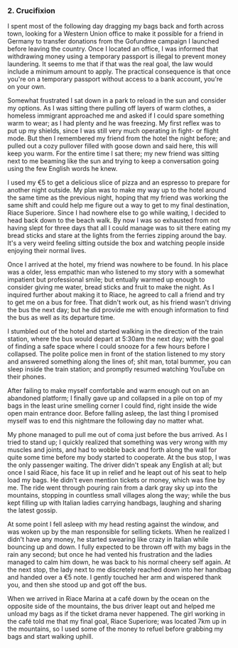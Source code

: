 ### 2. Crucifixion

I spent most of the following day dragging my bags back and forth across town, looking for a Western Union office to make it possible for a friend in Germany to transfer donations from the Gofundme campaign I launched before leaving the country. Once I located an office, I was informed that withdrawing money using a temporary passport is illegal to prevent money laundering. It seems to me that if that was the real goal, the law would include a minimum amount to apply. The practical consequence is that once you're on a temporary passport without access to a bank account, you're on your own.

Somewhat frustrated I sat down in a park to reload in the sun and consider my options. As I was sitting there pulling off layers of warm clothes, a homeless immigrant approached me and asked if I could spare something warm to wear; as I had plenty and he was freezing. My first reflex was to put up my shields, since I was still very much operating in fight- or flight mode. But then I remembered my friend from the hotel the night before; and pulled out a cozy pullover filled with goose down and said here, this will keep you warm. For the entire time I sat there; my new friend was sitting next to me beaming like the sun and trying to keep a conversation going using the few English words he knew.

I used my €5 to get a delicious slice of pizza and an espresso to prepare for another night outside. My plan was to make my way up to the hotel around the same time as the previous night, hoping that my friend was working the same shift and could help me figure out a way to get to my final destination, Riace Superiore. Since I had nowhere else to go while waiting, I decided to head back down to the beach walk. By now I was so exhausted from not having slept for three days that all I could manage was to sit there eating my bread sticks and stare at the lights from the ferries zipping around the bay. It's a very weird feeling sitting outside the box and watching people inside enjoying their normal lives.

Once I arrived at the hotel, my friend was nowhere to be found. In his place was a older, less empathic man who listened to my story with a somewhat impatient but professional smile; but entually warmed up enough to consider giving me water, bread sticks and fruit to make the night. As I inquired further about making it to Riace, he agreed to call a friend and try to get me on a bus for free. That didn't work out, as his friend wasn't driving the bus the next day; but he did provide me with enough information to find the bus as well as its departure time.

I stumbled out of the hotel and started walking in the direction of the train station, where the bus would depart at 5:30am the next day; with the goal of finding a safe space where I could snooze for a few hours before I collapsed. The polite police men in front of the station listened to my story and answered something along the lines of; shit man, total bummer, you can sleep inside the train station; and promptly resumed watching YouTube on their phones.

After failing to make myself comfortable and warm enough out on an abandoned platform; I finally gave up and collapsed in a pile on top of my bags in the least urine smelling corner I could find, right inside the wide open main entrance door. Before falling asleep, the last thing I promised myself was to end this nightmare the following day no matter what.

My phone managed to pull me out of coma just before the bus arrived. As I tried to stand up; I quickly realized that something was very wrong with my muscles and joints, and had to wobble back and forth along the wall for quite some time before my body started to cooperate. At the bus stop, I was the only passenger waiting. The driver didn't speak any English at all; but once I said Riace, his face lit up in relief and he leapt out of his seat to help load my bags. He didn't even mention tickets or money, which was fine by me. The ride went through pouring rain from a dark gray sky up into the mountains, stopping in countless small villages along the way; while the bus kept filling up with Italian ladies carrying handbags, laughing and sharing the latest gossip.

At some point I fell asleep with my head resting against the window, and was woken up by the man responsible for selling tickets. When he realized I didn't have any money, he started swearing like crazy in Italian while bouncing up and down. I fully expected to be thrown off with my bags in the rain any second; but once he had vented his frustration and the ladies managed to calm him down, he was back to his normal cheery self again. At the next stop, the lady next to me discretely reached down into her handbag and handed over a €5 note. I gently touched her arm and wispered thank you, and then she stood up and got off the bus.

When we arrived in Riace Marina at a café down by the ocean on the opposite side of the mountains, the bus driver leapt out and helped me unload my bags as if the ticket drama never happened. The girl working in the café told me that my final goal, Riace Superiore; was located 7km up in the mountains, so I used some of the money to refuel before grabbing my bags and start walking uphill.